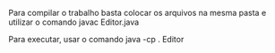 Para compilar o trabalho basta colocar os arquivos na mesma pasta e utilizar o comando javac Editor.java

Para executar, usar o comando java -cp . Editor

